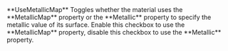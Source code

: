 <tr>
<td>**UseMetallicMap**</td>
<td>Toggles whether the material uses the **MetallicMap** property or the **Metallic** property to specify the metallic value of its surface. Enable this checkbox to use the **MetallicMap** property, disable this checkbox to use the **Metallic** property.</td>
</tr>